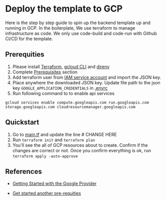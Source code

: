 # Deploy the template to GCP

Here is the step by step guide to spin up the backend template up and running in GCP. In the boilerplate, We use terraform to manage infrastructure as code. We only use code-build and code-run with Github CI/CD for the template.

## Prerequities

1. Please install [Terraform](https://learn.hashicorp.com/tutorials/terraform/install-cli?in=terraform/gcp-get-started), [gcloud CLI](https://cloud.google.com/sdk/docs/install)  and [direnv](https://github.com/direnv/direnv/blob/master/docs/installation.md)
2. Complete [Prerequisites](https://cloud.google.com/docs/terraform/resource-management/managing-infrastructure-as-code#prerequisites) section
3. Add terraform user from [IAM service account](https://console.cloud.google.com/iam-admin/serviceaccounts) and import the JSON key.
4. Place anywhere the downloaded JSON key. Update file path to the json key  `GOOGLE_APPLICATION_CREDENTIALS` in [.envrc](https://github.com/wataru-maeda/nest-graphql-prisma-boilerplate/blob/main/.envrc.example)
5. Run following command to to enable api services 
```
gcloud services enable compute.googleapis.com run.googleapis.com storage.googleapis.com cloudresourcemanager.googleapis.com
```

## Quickstart

1. Go to [main.tf](https://github.com/wataru-maeda/nest-graphql-prisma-boilerplate/blob/main/terraform/environment/dev/main) and update the line # CHANGE HERE
2. Run `terraform init` and `terraform plan`
3. You'll see the all of GCP resources about to create. Confirm if the changes are correct or not. Once you confirm everything is ok, run `terraform apply -auto-approve`

## References

- [Getting Started with the Google Provider](https://registry.terraform.io/providers/hashicorp/google/latest/docs/guides/getting_started)

- [Get started another pre-requities](https://cloud.google.com/docs/terraform/resource-management/managing-infrastructure-as-code#prerequisites)
